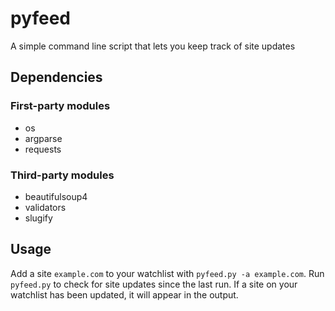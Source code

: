 # pyfeed

A simple command line script that lets you keep track of site updates

## Dependencies

### First-party modules

- os
- argparse
- requests

### Third-party modules

- beautifulsoup4
- validators
- slugify

## Usage

Add a site `example.com` to your watchlist with `pyfeed.py -a example.com`. Run `pyfeed.py` to check for site updates since the last run. If a site on your watchlist has been updated, it will appear in the output.
